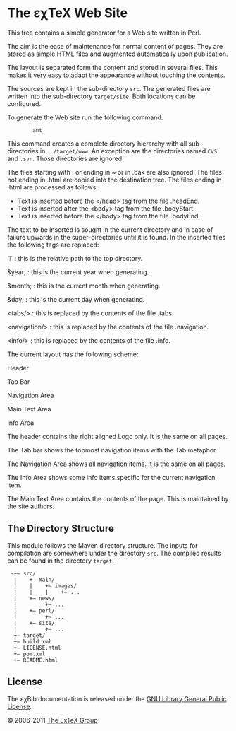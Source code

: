 

The εχTeX Web Site
==============================

This tree contains a simple generator for a Web site written in Perl.

The aim is the ease of maintenance for normal content of pages. They are
stored as simple HTML files and augmented automatically upon
publication.

The layout is separated form the content and stored in several files.
This makes it very easy to adapt the appearance without touching the
contents.

The sources are kept in the sub-directory `src`. The generated files are
written into the sub-directory `target/site`. Both locations can be
configured.

To generate the Web site run the following command:

            ant

This command creates a complete directory hierarchy with all
sub-directories in `../target/www`. An exception are the directories
named `CVS` and `.svn`. Those directories are ignored.

The files starting with . or ending in \~ or in .bak are also ignored.
The files not ending in .html are copied into the destination tree. The
files ending in .html are processed as follows:

-   Text is inserted before the \</head\> tag from the file .headEnd.
-   Text is inserted after the \<body\> tag from the file .bodyStart.
-   Text is inserted before the \</body\> tag from the file .bodyEnd.

The text to be inserted is sought in the current directory and in case
of failure upwards in the super-directories until it is found. In the
inserted files the following tags are replaced:

&top;
:   this is the relative path to the top directory.

&year;
:   this is the current year when generating.

&month;
:   this is the current month when generating.

&day;
:   this is the current day when generating.

\<tabs/\>
:   this is replaced by the contents of the file .tabs.

\<navigation/\>
:   this is replaced by the contents of the file .navigation.

\<info/\>
:   this is replaced by the contents of the file .info.

The current layout has the following scheme:

Header

Tab Bar

Navigation Area

Main Text Area

Info Area

The header contains the right aligned Logo only. It is the same on all
pages.

The Tab bar shows the topmost navigation items with the Tab metaphor.

The Navigation Area shows all navigation items. It is the same on all
pages.

The Info Area shows some info items specific for the current navigation
item.

The Main Text Area contains the contents of the page. This is maintained
by the site authors.

The Directory Structure
-----------------------

This module follows the Maven directory structure. The inputs for
compilation are somewhere under the directory `src`. The compiled
results can be found in the directory `target`.

``` {.directory}
 -+— src/
  |    +— main/
  |    |    +— images/
  |    |    |    +— ...
  |    +— news/
  |         +— ...
  |    +— perl/
  |         +— ...
  |    +— site/
  |         +— ...
  +— target/
  +— build.xml
  +— LICENSE.html
  +— pom.xml
  +— README.html
```

License
-------

The εχBib documentation is released under the [GNU Library General
Public License](LICENSE.html).

© 2006-2011 [The ExTeX Group](mailto:extex@dante.de)
